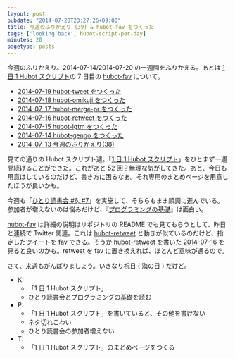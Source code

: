 ```yaml
---
layout: post
pubdate: "2014-07-20T23:27:26+09:00"
title: 今週のふりかえり (39) & hubot-fav をつくった
tags: ['looking back', hubot-script-per-day]
minutes: 20
pagetype: posts
---
```

今週のふりかえり。2014-07-14/2014-07-20 の一週間をふりかえる。あとは [1 日 1 Hubot スクリプト][hubot-script-per-day]の 7 日目の [hubot-fav][bouzuya/hubot-fav] について。

- [2014-07-19 hubot-tweet をつくった][2014-07-19]
- [2014-07-18 hubot-omikuji をつくった][2014-07-18]
- [2014-07-17 hubot-merge-pr をつくった][2014-07-17]
- [2014-07-16 hubot-retweet をつくった][2014-07-16]
- [2014-07-15 hubot-lgtm をつくった][2014-07-15]
- [2014-07-14 hubot-gengo をつくった][2014-07-14]
- [2014-07-13 今週のふりかえり(38)][2014-07-13]

見ての通りの Hubot スクリプト週。「[1 日 1 Hubot スクリプト][hubot-script-per-day]」をひとまず一週間続けることができた。これがあと 52 回？無理な気がしてきた。あと、今日も用意はしているのだけど、書き方に困るなあ。それ専用のまとめページを用意したほうが良いかも。

今週も「[ひとり読書会 #6, #7][hitoridokusho]」を実施して、そちらもまま順調に進んでいる。参加者が増えないのは悩みだけど、『[プログラミングの基礎][isbn:4781911609]』は面白い。

[hubot-fav][bouzuya/hubot-fav] は詳細の説明はリポジトリの README でも見てもらうとして、昨日と連続で Twitter 関連。これは [hubot-retweet][bouzuya/hubot-retweet] と動きが似ているのだけど、指定したツイートを fav できる。そうか [hubot-retweet を書いた 2014-07-16][2014-07-16] を見ると良いのかも。retweet を fav に置き換えれば、ほとんど意味が通るので。

さて、来週もがんばりましょう。いきなり祝日 ( 海の日 ) だけど。

- K:
  - 「1 日 1 Hubot スクリプト」
  - ひとり読書会とプログラミングの基礎を読む
- P:
  - 「1 日 1 Hubot スクリプト」を書いていると、その他を書けない
  - ネタ切れこわい
  - ひとり読書会の参加者増えない
- T:
  - 「1 日 1 Hubot スクリプト」のまとめページをつくる

[2014-07-19]: http://blog.bouzuya.net/2014/07/19/
[2014-07-18]: http://blog.bouzuya.net/2014/07/18/
[2014-07-17]: http://blog.bouzuya.net/2014/07/17/
[2014-07-16]: http://blog.bouzuya.net/2014/07/16/
[2014-07-15]: http://blog.bouzuya.net/2014/07/15/
[2014-07-14]: http://blog.bouzuya.net/2014/07/14/
[2014-07-13]: http://blog.bouzuya.net/2014/07/13/

[bouzuya/hubot-fav]: https://github.com/bouzuya/hubot-fav
[bouzuya/hubot-retweet]: https://github.com/bouzuya/hubot-retweet
[hubot-script-per-day]: http://blog.bouzuya.net/posts?tags=hubot-script-per-day
[hitoridokusho]: https://github.com/hitoridokusho/hitoridokusho/wiki
[isbn:4781911609]: http://www.amazon.co.jp/dp/4781911609
